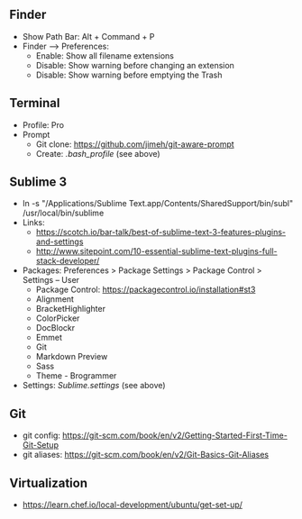 ## Finder
* Show Path Bar: Alt + Command + P
* Finder --> Preferences:
  * Enable: Show all filename extensions
  * Disable: Show warning before changing an extension
  * Disable: Show warning before emptying the Trash

## Terminal
* Profile: Pro
* Prompt
  * Git clone: https://github.com/jimeh/git-aware-prompt
  * Create: _.bash_profile_ (see above)

## Sublime 3
* ln -s "/Applications/Sublime Text.app/Contents/SharedSupport/bin/subl" /usr/local/bin/sublime
* Links:
  * https://scotch.io/bar-talk/best-of-sublime-text-3-features-plugins-and-settings
  * http://www.sitepoint.com/10-essential-sublime-text-plugins-full-stack-developer/
* Packages: Preferences > Package Settings > Package Control > Settings – User
  * Package Control: https://packagecontrol.io/installation#st3
  * Alignment
  * BracketHighlighter
  * ColorPicker
  * DocBlockr
  * Emmet
  * Git
  * Markdown Preview
  * Sass
  * Theme - Brogrammer
* Settings: _Sublime.settings_ (see above)

## Git
* git config: https://git-scm.com/book/en/v2/Getting-Started-First-Time-Git-Setup
* git aliases: https://git-scm.com/book/en/v2/Git-Basics-Git-Aliases

## Virtualization
* https://learn.chef.io/local-development/ubuntu/get-set-up/
